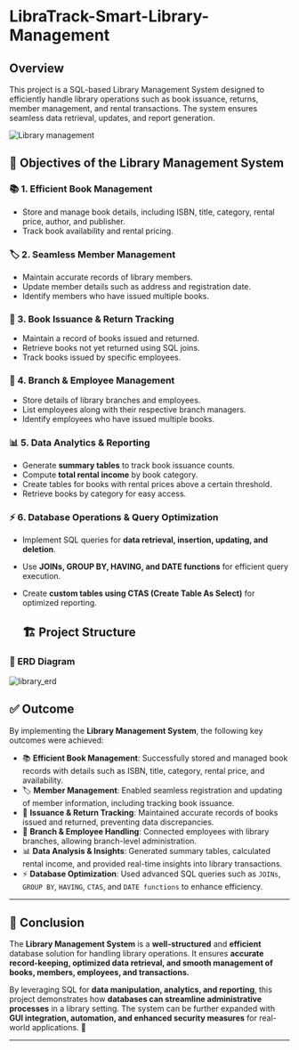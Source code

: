 # LibraTrack-Smart-Library-Management
 ## Overview

This project is a SQL-based Library Management System designed to efficiently handle library operations such as book issuance, returns, member management, and rental transactions. The system ensures seamless data retrieval, updates, and report generation.

![Library management](https://github.com/user-attachments/assets/6606a581-22f9-41f5-913c-fb3e84452878)

## 🎯 Objectives of the Library Management System

### 📚 1. Efficient Book Management  
- Store and manage book details, including ISBN, title, category, rental price, author, and publisher.  
- Track book availability and rental pricing.  

### 🏷 2. Seamless Member Management  
- Maintain accurate records of library members.  
- Update member details such as address and registration date.  
- Identify members who have issued multiple books.  

### 🔄 3. Book Issuance & Return Tracking  
- Maintain a record of books issued and returned.  
- Retrieve books not yet returned using SQL joins.  
- Track books issued by specific employees.  

### 🏢 4. Branch & Employee Management  
- Store details of library branches and employees.  
- List employees along with their respective branch managers.  
- Identify employees who have issued multiple books.  

### 📊 5. Data Analytics & Reporting  
- Generate **summary tables** to track book issuance counts.  
- Compute **total rental income** by book category.  
- Create tables for books with rental prices above a certain threshold.  
- Retrieve books by category for easy access.  


### ⚡ 6. Database Operations & Query Optimization  
- Implement SQL queries for **data retrieval, insertion, updating, and deletion**.  
- Use **JOINs, GROUP BY, HAVING, and DATE functions** for efficient query execution.  
- Create **custom tables using CTAS (Create Table As Select)** for optimized reporting.

  ## 🏗 Project Structure  

### 📌 ERD Diagram 

![library_erd](https://github.com/user-attachments/assets/d522819a-524f-4073-b321-0deed8d0fe97)

## ✅ Outcome  

By implementing the **Library Management System**, the following key outcomes were achieved:  

- 📚 **Efficient Book Management**: Successfully stored and managed book records with details such as ISBN, title, category, rental price, and availability.  
- 🏷 **Member Management**: Enabled seamless registration and updating of member information, including tracking book issuance.  
- 🔄 **Issuance & Return Tracking**: Maintained accurate records of books issued and returned, preventing data discrepancies.  
- 🏢 **Branch & Employee Handling**: Connected employees with library branches, allowing branch-level administration.  
- 📊 **Data Analysis & Insights**: Generated summary tables, calculated rental income, and provided real-time insights into library transactions.  
- ⚡ **Database Optimization**: Used advanced SQL queries such as `JOINs`, `GROUP BY`, `HAVING`, `CTAS`, and `DATE functions` to enhance efficiency.  

---

## 🎯 Conclusion  

The **Library Management System** is a **well-structured** and **efficient** database solution for handling library operations. It ensures **accurate record-keeping, optimized data retrieval, and smooth management of books, members, employees, and transactions.**  

By leveraging SQL for **data manipulation, analytics, and reporting**, this project demonstrates how **databases can streamline administrative processes** in a library setting. The system can be further expanded with **GUI integration, automation, and enhanced security measures** for real-world applications. 🚀  

---









